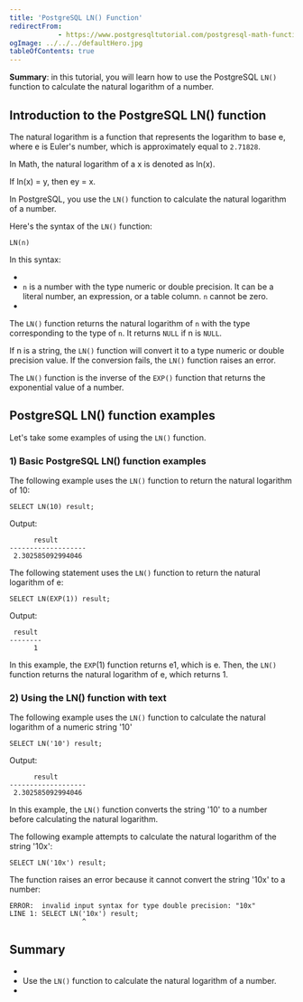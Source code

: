 ```yaml
---
title: 'PostgreSQL LN() Function'
redirectFrom: 
            - https://www.postgresqltutorial.com/postgresql-math-functions/postgresql-ln/
ogImage: ../../../defaultHero.jpg
tableOfContents: true
---
```



**Summary**: in this tutorial, you will learn how to use the PostgreSQL `LN()` function to calculate the natural logarithm of a number.





## Introduction to the PostgreSQL LN() function





The natural logarithm is a function that represents the logarithm to base e, where e is Euler's number, which is approximately equal to `2.71828`.





In Math, the natural logarithm of a x is denoted as ln(x).





If ln(x) = y, then ey = x.





In PostgreSQL, you use the `LN()` function to calculate the natural logarithm of a number.





Here's the syntax of the `LN()` function:





```
LN(n)
```





In this syntax:





- 
- `n` is a number with the type numeric or double precision. It can be a literal number, an expression, or a table column. `n` cannot be zero.
- 





The `LN()` function returns the natural logarithm of `n` with the type corresponding to the type of `n`. It returns `NULL` if n is `NULL`.





If n is a string, the `LN()` function will convert it to a type numeric or double precision value. If the conversion fails, the `LN()` function raises an error.





The `LN()` function is the inverse of the `EXP()` function that returns the exponential value of a number.





## PostgreSQL LN() function examples





Let's take some examples of using the `LN()` function.





### 1) Basic PostgreSQL LN() function examples





The following example uses the `LN()` function to return the natural logarithm of 10:





```
SELECT LN(10) result;
```





Output:





```
      result
-------------------
 2.302585092994046
```





The following statement uses the `LN()` function to return the natural logarithm of e:





```
SELECT LN(EXP(1)) result;
```





Output:





```
 result
--------
      1
```





In this example, the `EXP`(1) function returns e1, which is e. Then, the `LN()` function returns the natural logarithm of e, which returns 1.





### 2) Using the LN() function with text





The following example uses the `LN()` function to calculate the natural logarithm of a numeric string '10'





```
SELECT LN('10') result;
```





Output:





```
      result
-------------------
 2.302585092994046
```





In this example, the `LN()` function converts the string '10' to a number before calculating the natural logarithm.





The following example attempts to calculate the natural logarithm of the string '10x':





```
SELECT LN('10x') result;
```





The function raises an error because it cannot convert the string '10x' to a number:





```
ERROR:  invalid input syntax for type double precision: "10x"
LINE 1: SELECT LN('10x') result;
                  ^
```





## Summary





- 
- Use the `LN()` function to calculate the natural logarithm of a number.
- 


